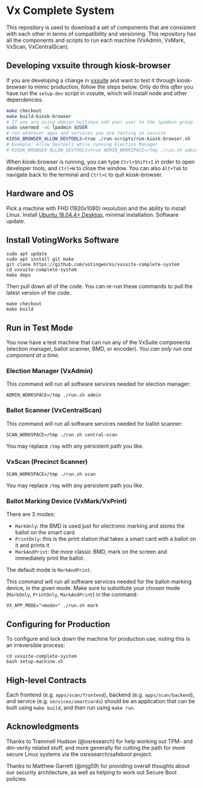 # Vx Complete System

This repository is used to download a set of components that are consistent with each other in terms of compatibility and versioning. This repository has all the components and scripts to run each machine (VxAdmin, VxMark, VxScan, VxCentralScan).

## Developing vxsuite through kiosk-browser

If you are developing a change in [vxsuite](https://github.com/votingworks/vxsuite) and want to test it through kiosk-browser to mimic production, follow the steps below. Only do this _after_ you have run the `setup-dev` script in vxsuite, which will install node and other dependencies.

```sh
make checkout
make build-kiosk-browser
# If you are using debian bullseye add your user to the lpadmin group
sudo usermod -aG lpadmin $USER
# run whatever apps and services you are testing in vxsuite
KIOSK_BROWSER_ALLOW_DEVTOOLS=true ./run-scripts/run-kiosk-browser.sh
# Example: Allow Devtools while running Election Manager
# KIOSK_BROWSER_ALLOW_DEVTOOLS=true ADMIN_WORKSPACE=/tmp ./run.sh admin
```

When kiosk-browser is running, you can type `Ctrl+Shift+I` in order to open developer tools, and `Ctrl+W` to close the window. You can also `Alt+Tab` to navigate back to the terminal and `Ctrl+C` to quit kiosk-browser.

## Hardware and OS

Pick a machine with FHD (1920x1080) resolution and the ability to install Linux.
Install [Ubuntu 18.04.4+ Desktop](https://releases.ubuntu.com/18.04.5/), minimal
installation. Software update.

## Install VotingWorks Software

```
sudo apt update
sudo apt install git make
git clone https://github.com/votingworks/vxsuite-complete-system
cd vxsuite-complete-system
make deps
```

Then pull down all of the code. You can re-run these commands to pull
the latest version of the code.

```
make checkout
make build
```

## Run in Test Mode

You now have a test machine that can run any of the VxSuite components
(election manager, ballot scanner, BMD, or encoder). _You can only run
one component at a time_.

### Election Manager (VxAdmin)

This command will run all software services needed for election manager:

```
ADMIN_WORKSPACE=/tmp ./run.sh admin
```

### Ballot Scanner (VxCentralScan)

This command will run all software services needed for ballot scanner:

```
SCAN_WORKSPACE=/tmp ./run.sh central-scan
```

You may replace `/tmp` with any persistent path you like.

### VxScan (Precinct Scanner)

```
SCAN_WORKSPACE=/tmp ./run.sh scan
```

You may replace `/tmp` with any persistent path you like.

### Ballot Marking Device (VxMark/VxPrint)

There are 3 modes:

- `MarkOnly`: the BMD is used just for electronic marking and stores the ballot on the smart card
- `PrintOnly`: this is the print station that takes a smart card with a ballot on it and prints it
- `MarkAndPrint`: the more classic BMD, mark on the screen and immediately print the ballot.

The default mode is `MarkAndPrint`.

This command will run all software services needed for the
ballot-marking device, in the given mode. Make sure to substitute your
chosen mode (`MarkOnly`, `PrintOnly`, `MarkAndPrint`) in the command:

```
VX_APP_MODE="<mode>" ./run.sh mark
```

## Configuring for Production

To configure and lock down the machine for production use, noting
this is an irreversible process:

```
cd vxsuite-complete-system
bash setup-machine.sh
```

## High-level Contracts

Each frontend (e.g. `apps/scan/frontend`), backend (e.g. `apps/scan/backend`), and service (e.g. `services/smartcards`) should be an
application that can be built using `make build`, and then run using
`make run`.

## Acknowledgments

Thanks to Trammell Hudson (@osresearch) for help working out TPM- and dm-verity
related stuff, and more generally for cutting the path for more secure Linux
systems via the osresearch/safeboot project.

Thanks to Matthew Garrett (@mjg59)
for providing overall thoughts about our security architecture, as well as
helping to work out Secure Boot policies.
